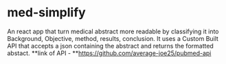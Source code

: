 # med-simplify
An react app that turn medical abstract more readable by classifying it into Background, Objective, method, results, conclusion.
It uses a Custom Built API that accepts a json containing the abstract and returns the formatted abstact.
**link of API - **https://github.com/average-joe25/pubmed-api
